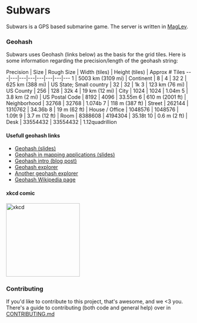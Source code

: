 # Subwars

Subwars is a GPS based submarine game. The server is written
in [MagLev](http://maglev.github.io/).

### Geohash

Subwars uses Geohash (links below) as the basis for the grid tiles. Here
is some information regarding the precision/length of the geohash string:

Precision | Size | Rough Size | Width (tiles) | Height (tiles) | Approx # Tiles
---|---|---|---|---|---|---|---
1 | 5003 km (3109 mi) | Continent | 8 | 4 | 32
2 | 625 km (388 mi) | US State; Small country | 32 | 32 | 1k
3 | 123 km (76 mi) | US County | 256 | 128 | 32k
4 | 19 km (12 mi) | City | 1024 | 1024 | 1.04m
5 | 3.8 km (2 mi) | US Postal Code | 8192 | 4096 | 33.55m
6 | 610 m (2001 ft) | Neighborhood | 32768 | 32768 | 1.074b
7 | 118 m (387 ft) | Street | 262144 | 1310762 | 34.36b
8 | 19 m (62 ft) | House / Office | 1048576 | 1048576 | 1.09t
9 | 3.7 m (12 ft) | Room | 8388608 | 4194304 | 35.18t
10 | 0.6 m (2 ft) | Desk | 33554432 | 33554432 | 1.12quadrillion

#### Usefull geohash links

* [Geohash (slides)](http://www.slideshare.net/sandeepbhaskar2/geohash)
* [Geohash in mapping applications (slides)](http://www.slideshare.net/AlexTumanoff/geohash-in-mapping-applications)
* [Geohash intro (blog post)](http://www.bigfastblog.com/geohash-intro)
* [Geohash explorer](http://openlocation.org/geohash/geohash-js/)
* [Another geohash explorer](http://geohash.gofreerange.com/)
* [Geohash Wikipedia page](https://en.wikipedia.org/wiki/Geohash)

#### xkcd comic
<img src="http://wiki.xkcd.com/wgh/images/5/51/Coordinates.png" alt="xkcd" height="200px" style="width: 200px;"/>


### Contributing

If you'd like to contribute to this project, that's awesome, and we <3 you. There's a guide to contributing
(both code and general help) over in [CONTRIBUTING.md](CONTRIBUTING.md)
